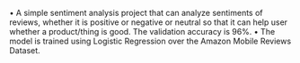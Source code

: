 •	A simple sentiment analysis project that can analyze sentiments of reviews, whether it is positive or negative or neutral so that it can help user whether a product/thing is good. The validation accuracy is 96%.
•	The model is trained using Logistic Regression over the Amazon Mobile Reviews Dataset. 
